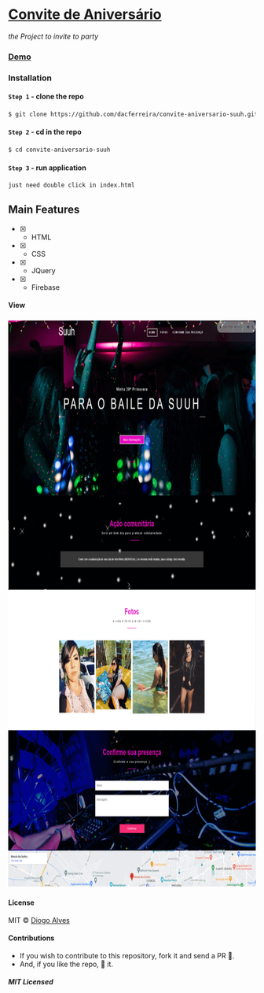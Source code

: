 # [Convite de Aniversário](https://aniversario-suuh.web.app/login)

*the Project to invite to party*

### [Demo](https://aniversario-suuh.web.app/login)

### Installation

#### `Step 1` - clone the repo

```bash
$ git clone https://github.com/dacferreira/convite-aniversario-suuh.git
```

#### `Step 2` - cd in the repo

```bash
$ cd convite-aniversario-suuh

```

#### `Step 3` - run application

```bash
just need double click in index.html
```

## Main Features

- [x] - HTML

- [x] - CSS

- [x] - JQuery

- [x] - Firebase

#### View
### <p align="center"><img width="600px" height="1150px" src="https://github.com/dacferreira/convite-aniversario-suuh/blob/main/images/imagem_site.png?raw=true"></p>

#### License

MIT © [Diogo Alves](https://github.com/dacferreira)

#### Contributions

- If you wish to contribute to this repository, fork it and send a PR 😬.
- And, if you like the repo, 🌟 it.

##### MIT Licensed

